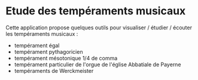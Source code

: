 # Etude des tempéraments musicaux

Cette application propose quelques outils pour visualiser / étudier / écouter les tempéraments musicaux :
- tempérament égal
- tempérament pythagoricien
- tempérament mésotonique 1/4 de comma
- tempérament particulier de l'orgue de l'église Abbatiale de Payerne
- tempéraments de Werckmeister

